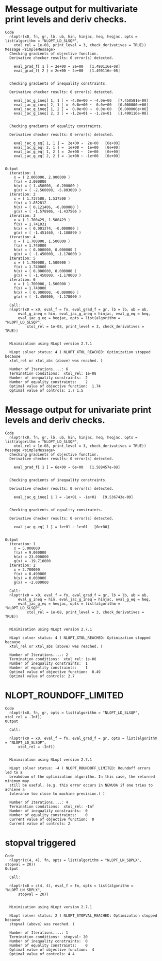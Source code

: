 # Message output for multivariate print levels and deriv checks.

    Code
      nloptr(x0, fn, gr, lb, ub, hin, hinjac, heq, heqjac, opts = list(algorithm = "NLOPT_LD_SLSQP",
        xtol_rel = 1e-08, print_level = 3, check_derivatives = TRUE))
    Message <simpleMessage>
      Checking gradients of objective function.
      Derivative checker results: 0 error(s) detected.
      
        eval_grad_f[ 1 ] = 2e+00 ~ 2e+00   [1.490116e-08]
        eval_grad_f[ 2 ] = 2e+00 ~ 2e+00   [1.490116e-08]
      
      
      Checking gradients of inequality constraints.
      
      Derivative checker results: 0 error(s) detected.
      
        eval_jac_g_ineq[ 1, 1 ] = -4.0e+00 ~ -4.0e+00   [7.450581e-09]
        eval_jac_g_ineq[ 2, 1 ] =  0.0e+00 ~  0.0e+00   [0.000000e+00]
        eval_jac_g_ineq[ 1, 2 ] =  0.0e+00 ~  0.0e+00   [0.000000e+00]
        eval_jac_g_ineq[ 2, 2 ] = -1.2e+01 ~ -1.2e+01   [1.490116e-08]
      
      
      Checking gradients of equality constraints.
      
      Derivative checker results: 0 error(s) detected.
      
        eval_jac_g_eq[ 1, 1 ] =  2e+00 ~  2e+00   [0e+00]
        eval_jac_g_eq[ 2, 1 ] =  1e+00 ~  1e+00   [0e+00]
        eval_jac_g_eq[ 1, 2 ] =  2e+00 ~  2e+00   [0e+00]
        eval_jac_g_eq[ 2, 2 ] = -1e+00 ~ -1e+00   [0e+00]
      
      
    Output
      iteration: 1
      	x = ( 2.000000, 2.000000 )
      	f(x) = 3.000000
      	h(x) = ( 1.450000, -0.200000 )
      	g(x) = ( -2.560000, -5.803000 )
      iteration: 2
      	x = ( 1.737500, 1.537500 )
      	f(x) = 1.832812
      	h(x) = ( 0.121406, -0.000000 )
      	g(x) = ( -1.578906, -1.437506 )
      iteration: 3
      	x = ( 1.700429, 1.500429 )
      	f(x) = 1.741031
      	h(x) = ( 0.001374, -0.000000 )
      	g(x) = ( -1.451460, -1.180899 )
      iteration: 4
      	x = ( 1.700000, 1.500000 )
      	f(x) = 1.740000
      	h(x) = ( 0.000000, 0.000000 )
      	g(x) = ( -1.450000, -1.178000 )
      iteration: 5
      	x = ( 1.700000, 1.500000 )
      	f(x) = 1.740000
      	h(x) = ( 0.000000, 0.000000 )
      	g(x) = ( -1.450000, -1.178000 )
      iteration: 6
      	x = ( 1.700000, 1.500000 )
      	f(x) = 1.740000
      	h(x) = ( 0.000000, -0.000000 )
      	g(x) = ( -1.450000, -1.178000 )
      
      Call:
      nloptr(x0 = x0, eval_f = fn, eval_grad_f = gr, lb = lb, ub = ub, 
          eval_g_ineq = hin, eval_jac_g_ineq = hinjac, eval_g_eq = heq, 
          eval_jac_g_eq = heqjac, opts = list(algorithm = "NLOPT_LD_SLSQP", 
              xtol_rel = 1e-08, print_level = 3, check_derivatives = TRUE))
      
      
      Minimization using NLopt version 2.7.1 
      
      NLopt solver status: 4 ( NLOPT_XTOL_REACHED: Optimization stopped because 
      xtol_rel or xtol_abs (above) was reached. )
      
      Number of Iterations....: 6 
      Termination conditions:  xtol_rel: 1e-08 
      Number of inequality constraints:  2 
      Number of equality constraints:    2 
      Optimal value of objective function:  1.74 
      Optimal value of controls: 1.7 1.5
      
      

# Message output for univariate print levels and deriv checks.

    Code
      nloptr(x0, fn, gr, lb, ub, hin, hinjac, heq, heqjac, opts = list(algorithm = "NLOPT_LD_SLSQP",
        xtol_rel = 1e-08, print_level = 3, check_derivatives = TRUE))
    Message <simpleMessage>
      Checking gradients of objective function.
      Derivative checker results: 0 error(s) detected.
      
        eval_grad_f[ 1 ] = 6e+00 ~ 6e+00   [1.589457e-08]
      
      
      Checking gradients of inequality constraints.
      
      Derivative checker results: 0 error(s) detected.
      
        eval_jac_g_ineq[ 1 ] = -1e+01 ~ -1e+01   [9.536743e-09]
      
      
      Checking gradients of equality constraints.
      
      Derivative checker results: 0 error(s) detected.
      
        eval_jac_g_eq[ 1 ] = 1e+01 ~ 1e+01   [0e+00]
      
      
    Output
      iteration: 1
      	x = 5.000000
      	f(x) = 9.000000
      	h(x) = 23.000000
      	g(x) = -19.710000
      iteration: 2
      	x = 2.700000
      	f(x) = 0.490000
      	h(x) = 0.000000
      	g(x) = -2.000000
      
      Call:
      nloptr(x0 = x0, eval_f = fn, eval_grad_f = gr, lb = lb, ub = ub, 
          eval_g_ineq = hin, eval_jac_g_ineq = hinjac, eval_g_eq = heq, 
          eval_jac_g_eq = heqjac, opts = list(algorithm = "NLOPT_LD_SLSQP", 
              xtol_rel = 1e-08, print_level = 3, check_derivatives = TRUE))
      
      
      Minimization using NLopt version 2.7.1 
      
      NLopt solver status: 4 ( NLOPT_XTOL_REACHED: Optimization stopped because 
      xtol_rel or xtol_abs (above) was reached. )
      
      Number of Iterations....: 2 
      Termination conditions:  xtol_rel: 1e-08 
      Number of inequality constraints:  1 
      Number of equality constraints:    1 
      Optimal value of objective function:  0.49 
      Optimal value of controls: 2.7
      
      

# NLOPT_ROUNDOFF_LIMITED

    Code
      nloptr(x0, fn, gr, opts = list(algorithm = "NLOPT_LD_SLSQP", xtol_rel = -Inf))
    Output
      
      Call:
      
      nloptr(x0 = x0, eval_f = fn, eval_grad_f = gr, opts = list(algorithm = "NLOPT_LD_SLSQP", 
          xtol_rel = -Inf))
      
      
      Minimization using NLopt version 2.7.1 
      
      NLopt solver status: -4 ( NLOPT_ROUNDOFF_LIMITED: Roundoff errors led to a 
      breakdown of the optimization algorithm. In this case, the returned minimum may 
      still be useful. (e.g. this error occurs in NEWUOA if one tries to achieve a 
      tolerance too close to machine precision.) )
      
      Number of Iterations....: 4 
      Termination conditions:  xtol_rel: -Inf 
      Number of inequality constraints:  0 
      Number of equality constraints:    0 
      Current value of objective function:  0 
      Current value of controls: 2
      
      

# stopval triggered

    Code
      nloptr(c(4, 4), fn, opts = list(algorithm = "NLOPT_LN_SBPLX", stopval = 20))
    Output
      
      Call:
      
      nloptr(x0 = c(4, 4), eval_f = fn, opts = list(algorithm = "NLOPT_LN_SBPLX", 
          stopval = 20))
      
      
      Minimization using NLopt version 2.7.1 
      
      NLopt solver status: 2 ( NLOPT_STOPVAL_REACHED: Optimization stopped because 
      stopval (above) was reached. )
      
      Number of Iterations....: 1 
      Termination conditions:  stopval: 20 
      Number of inequality constraints:  0 
      Number of equality constraints:    0 
      Optimal value of objective function:  4 
      Optimal value of controls: 4 4
      
      

